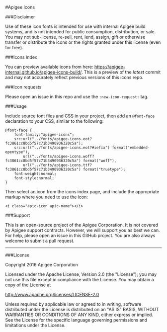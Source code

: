 #Apigee Icons

###Disclaimer

Use of these icon fonts is intended for use with internal Apigee build systems, and is not intended for public consumption, distribution, or sale. You may not sub-license, re-sell, rent, lend, assign, gift or otherwise transfer or distribute the icons or the rights granted under this license (even for free).

###Icons Index

You can preview available icons from here: https://apigee-internal.github.io/apigee-icons-build/. This is a preview of the *latest* commit and may not accurately reflect previous versions of this icons repo.

###Icon requests

Please open an issue in this repo and use the `:new-icon-request:` tag.

###Usage

Include source font files and CSS in your project, then add an `@font-face` declaration to your CSS, similar to the following:

```
@font-face {
	font-family:"apigee-icons";
	src:url("../fonts/apigee-icons.eot?fc3861cc8bd5f57c71b3490936320c5a");
	src:url("../fonts/apigee-icons.eot?#iefix") format("embedded-opentype"),
		url("../fonts/apigee-icons.woff?fc3861cc8bd5f57c71b3490936320c5a") format("woff"),
		url("../fonts/apigee-icons.ttf?fc3861cc8bd5f57c71b3490936320c5a") format("truetype");
	font-weight:normal;
	font-style:normal;
}
```

Then select an icon from the icons index page, and include the appropriate markup where you need to use the icon:

```
<i class="apic-icon apic-name"></i>
```

###Support

This is an open-source project of the Apigee Corporation. It is not covered by Apigee support contracts. However, we will support you as best we can. For help, please open an issue in this GitHub project. You are also always welcome to submit a pull request.

- - -

###License

Copyright 2016 Apigee Corporation

Licensed under the Apache License, Version 2.0 (the "License");
you may not use this file except in compliance with the License.
You may obtain a copy of the License at

http://www.apache.org/licenses/LICENSE-2.0

Unless required by applicable law or agreed to in writing, software
distributed under the License is distributed on an "AS IS" BASIS,
WITHOUT WARRANTIES OR CONDITIONS OF ANY KIND, either express or implied.
See the License for the specific language governing permissions and
limitations under the License.
